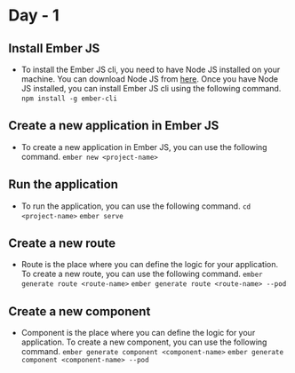 # Day - 1

## Install Ember JS

- To install the Ember JS cli, you need to have Node JS installed on your machine. You can download Node JS from [here](https://nodejs.org/en/download/). Once you have Node JS installed, you can install Ember JS cli using the following command. 
     `npm install -g ember-cli`

## Create a new application in Ember JS

- To create a new application in Ember JS, you can use the following command. 
     `ember new <project-name>`

## Run the application

- To run the application, you can use the following command.
     `cd <project-name>`
     `ember serve`

## Create a new route

- Route is the place where you can define the logic for your application. To create a new route, you can use the following command.
     `ember generate route <route-name>`
     `ember generate route <route-name> --pod`

## Create a new component

- Component is the place where you can define the logic for your application. To create a new component, you can use the following command.
     `ember generate component <component-name>`
     `ember generate component <component-name> --pod`